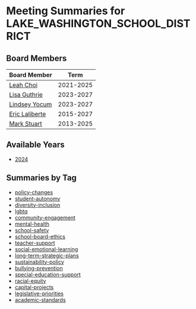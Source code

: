 # Meeting Summaries for LAKE_WASHINGTON_SCHOOL_DISTRICT

## Board Members

| Board Member       | Term           |
|--------------------|----------------|
| [Leah Choi](board_member_128.md) | 2021-2025 |
| [Lisa Guthrie](board_member_129.md) | 2023-2027 |
| [Lindsey Yocum](board_member_130.md) | 2023-2027 |
| [Eric Laliberte](board_member_131.md) | 2015-2027 |
| [Mark Stuart](board_member_132.md) | 2013-2025 |

## Available Years
- [2024](school_board_26_year_2024.md)

## Summaries by Tag
- [policy-changes](school_board_26_tag_policy-changes.md)
- [student-autonomy](school_board_26_tag_student-autonomy.md)
- [diversity-inclusion](school_board_26_tag_diversity-inclusion.md)
- [lgbtq](school_board_26_tag_lgbtq.md)
- [community-engagement](school_board_26_tag_community-engagement.md)
- [mental-health](school_board_26_tag_mental-health.md)
- [school-safety](school_board_26_tag_school-safety.md)
- [school-board-ethics](school_board_26_tag_school-board-ethics.md)
- [teacher-support](school_board_26_tag_teacher-support.md)
- [social-emotional-learning](school_board_26_tag_social-emotional-learning.md)
- [long-term-strategic-plans](school_board_26_tag_long-term-strategic-plans.md)
- [sustainability-policy](school_board_26_tag_sustainability-policy.md)
- [bullying-prevention](school_board_26_tag_bullying-prevention.md)
- [special-education-support](school_board_26_tag_special-education-support.md)
- [racial-equity](school_board_26_tag_racial-equity.md)
- [capital-projects](school_board_26_tag_capital-projects.md)
- [legislative-priorities](school_board_26_tag_legislative-priorities.md)
- [academic-standards](school_board_26_tag_academic-standards.md)
